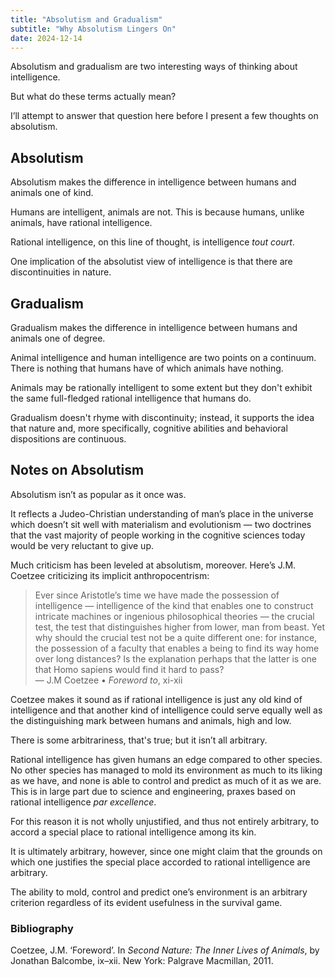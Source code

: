 ```yaml
---
title: "Absolutism and Gradualism"
subtitle: "Why Absolutism Lingers On"
date: 2024-12-14
---
```



Absolutism and gradualism are two interesting ways of thinking about intelligence.

But what do these terms actually mean?

I’ll attempt to answer that question here before I present a few thoughts on absolutism.

## Absolutism

Absolutism makes the difference in intelligence between humans and animals one of kind.

Humans are intelligent, animals are not. This is because humans, unlike animals, have rational intelligence.

Rational intelligence, on this line of thought, is intelligence *tout court*.

One implication of the absolutist view of intelligence is that there are discontinuities in nature.

## Gradualism

Gradualism makes the difference in intelligence between humans and animals one of degree.

Animal intelligence and human intelligence are two points on a continuum. There is nothing that humans have of which animals have nothing.

Animals may be rationally intelligent to some extent but they don't exhibit the same full-fledged rational intelligence that humans do.

Gradualism doesn't rhyme with discontinuity; instead, it supports the idea that nature and, more specifically, cognitive abilities and behavioral dispositions are continuous.

## Notes on Absolutism

Absolutism isn’t as popular as it once was.

It reflects a Judeo-Christian understanding of man’s place in the universe which doesn’t sit well with materialism and evolutionism — two doctrines that the vast majority of people working in the cognitive sciences today would be very reluctant to give up.

Much criticism has been leveled at absolutism, moreover. Here’s J.M. Coetzee criticizing its implicit anthropocentrism:

> Ever since Aristotle’s time we have made the possession of intelligence — intelligence of the kind that enables one to construct intricate machines or ingenious philosophical theories — the crucial test, the test that distinguishes higher from lower, man from beast. Yet why should the crucial test not be a quite different one: for instance, the possession of a faculty that enables a being to find its way home over long distances? Is the explanation perhaps that the latter is one that Homo sapiens would find it hard to pass?  
> — J.M Coetzee • *Foreword to*, xi-xii

Coetzee makes it sound as if rational intelligence is just any old kind of intelligence and that another kind of intelligence could serve equally well as the distinguishing mark between humans and animals, high and low.

There is some arbitrariness, that's true; but it isn’t all arbitrary.

Rational intelligence has given humans an edge compared to other species. No other species has managed to mold its environment as much to its liking as we have, and none is able to control and predict as much of it as we are. This is in large part due to science and engineering, praxes based on rational intelligence *par excellence*.

For this reason it is not wholly unjustified, and thus not entirely arbitrary, to accord a special place to rational intelligence among its kin.

It is ultimately arbitrary, however, since one might claim that the grounds on which one justifies the special place accorded to rational intelligence are arbitrary.

The ability to mold, control and predict one’s environment is an arbitrary criterion regardless of its evident usefulness in the survival game.

### Bibliography

Coetzee, J.M. ‘Foreword’. In *Second Nature: The Inner Lives of Animals*, by Jonathan Balcombe, ix–xii. New York: Palgrave Macmillan, 2011.

